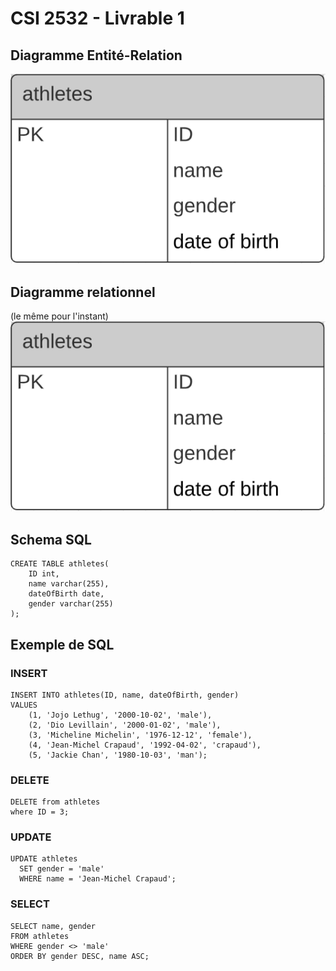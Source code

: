# CSI 2532 - Livrable 1


<h2>Diagramme Entité-Relation</h2>

![diagram1](diagram1.PNG)
<h2>Diagramme relationnel</h2>

(le même pour l'instant)
![diagram1](diagram1.PNG)

<h2>Schema SQL</h2>

```
CREATE TABLE athletes(
	ID int,
	name varchar(255),
	dateOfBirth date,
	gender varchar(255)
);
```

<h2>Exemple de SQL</h2>


<h3>INSERT</h3>

```
INSERT INTO athletes(ID, name, dateOfBirth, gender)
VALUES 
	(1, 'Jojo Lethug', '2000-10-02', 'male'),
	(2, 'Dio Levillain', '2000-01-02', 'male'),
	(3, 'Micheline Michelin', '1976-12-12', 'female'),
	(4, 'Jean-Michel Crapaud', '1992-04-02', 'crapaud'),
	(5, 'Jackie Chan', '1980-10-03', 'man');
```

<h3>DELETE</h3>

```
DELETE from athletes 
where ID = 3;
```

<h3>UPDATE</h3>

```
UPDATE athletes
  SET gender = 'male'
  WHERE name = 'Jean-Michel Crapaud';
```

<h3>SELECT</h3>

```
SELECT name, gender
FROM athletes
WHERE gender <> 'male'
ORDER BY gender DESC, name ASC;
```